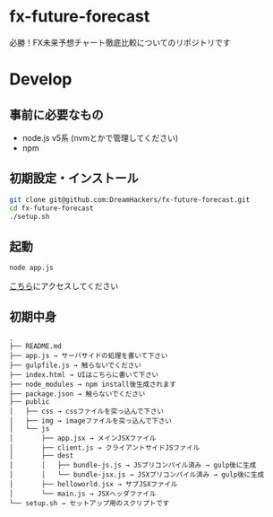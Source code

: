 # fx-future-forecast
必勝！FX未来予想チャート徹底比較についてのリポジトリです

# Develop

## 事前に必要なもの
* node.js v5系 (nvmとかで管理してください)
* npm

## 初期設定・インストール
```.sh
git clone git@github.com:DreamHackers/fx-future-forecast.git
cd fx-future-forecast
./setup.sh
```

## 起動
```.sh
node app.js
```
[こちら](http://localhost:9000/)にアクセスしてください

## 初期中身
```
.
├── README.md
├── app.js → サーバサイドの処理を書いて下さい
├── gulpfile.js → 触らないでください
├── index.html → UIはこちらに書いて下さい
├── node_modules → npm install後生成されます
├── package.json → 触らないでください
├── public
│   ├── css → cssファイルを突っ込んで下さい
│   ├── img → imageファイルを突っ込んで下さい
│   └── js
│       ├── app.jsx → メインJSXファイル
│       ├── client.js → クライアントサイドJSファイル
│       ├── dest
│       │   ├── bundle-js.js → JSプリコンパイル済み → gulp後に生成
│       │   └── bundle-jsx.js → JSXプリコンパイル済み → gulp後に生成
│       ├── helloworld.jsx → サブJSXファイル
│       └── main.js → JSXヘッダファイル
└── setup.sh → セットアップ用のスクリプトです

```
